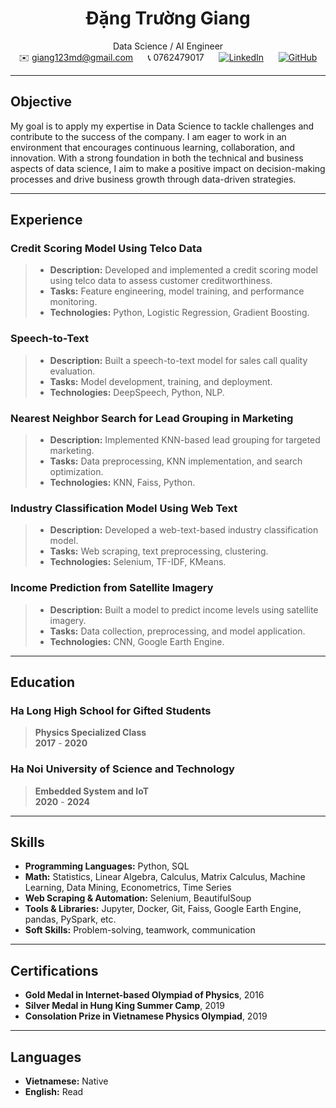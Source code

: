 <div align="center">

# Đặng Trường Giang  
Data Science / AI Engineer  
✉️ giang123md@gmail.com &nbsp;&nbsp;&nbsp;&nbsp; 📞 0762479017 &nbsp;&nbsp;&nbsp;&nbsp; [![LinkedIn](https://img.shields.io/badge/-LinkedIn-blue?style=flat&logo=linkedin)](https://www.linkedin.com/in/giangdangtruong/) &nbsp;&nbsp;&nbsp;&nbsp; [![GitHub](https://img.shields.io/badge/-GitHub-333?style=flat&logo=github)](https://github.com/giangchicken)

</div>

---
## **Objective**
My goal is to apply my expertise in Data Science to tackle challenges and contribute to the success of the company. I am eager to work in an environment that encourages continuous learning, collaboration, and innovation. With a strong foundation in both the technical and business aspects of data science, I aim to make a positive impact on decision-making processes and drive business growth through data-driven strategies. 

---

## **Experience**

### **Credit Scoring Model Using Telco Data**   
>- **Description:** Developed and implemented a credit scoring model using telco data to assess customer creditworthiness.
>- **Tasks:** Feature engineering, model training, and performance monitoring.
>- **Technologies:** Python, Logistic Regression, Gradient Boosting.

### **Speech-to-Text**  
>- **Description:** Built a speech-to-text model for sales call quality evaluation.
>- **Tasks:** Model development, training, and deployment.
>- **Technologies:** DeepSpeech, Python, NLP.

### **Nearest Neighbor Search for Lead Grouping in Marketing**   
>- **Description:** Implemented KNN-based lead grouping for targeted marketing.
>- **Tasks:** Data preprocessing, KNN implementation, and search optimization.
>- **Technologies:** KNN, Faiss, Python.

### **Industry Classification Model Using Web Text**  
>- **Description:** Developed a web-text-based industry classification model.
>- **Tasks:** Web scraping, text preprocessing, clustering.
>- **Technologies:** Selenium, TF-IDF, KMeans.

### **Income Prediction from Satellite Imagery**  
>- **Description:** Built a model to predict income levels using satellite imagery.
>- **Tasks:** Data collection, preprocessing, and model application.
>- **Technologies:** CNN, Google Earth Engine.

---

## **Education**

### **Ha Long High School for Gifted Students**  
>**Physics Specialized Class**  
>**2017** - **2020**  

### **Ha Noi University of Science and Technology**  
>**Embedded System and IoT**  
>**2020** - **2024**

---

## **Skills**
- **Programming Languages:** Python, SQL
- **Math:** Statistics, Linear Algebra, Calculus, Matrix Calculus, Machine Learning, Data Mining, Econometrics, Time Series 
- **Web Scraping & Automation:** Selenium, BeautifulSoup
- **Tools & Libraries:** Jupyter, Docker, Git, Faiss, Google Earth Engine, pandas, PySpark, etc.
- **Soft Skills:** Problem-solving, teamwork, communication

---

## **Certifications**
- **Gold Medal in Internet-based Olympiad of Physics**, 2016
- **Silver Medal in Hung King Summer Camp**, 2019
- **Consolation Prize in Vietnamese Physics Olympiad**, 2019

---

## **Languages**
- **Vietnamese:** Native
- **English:** Read
